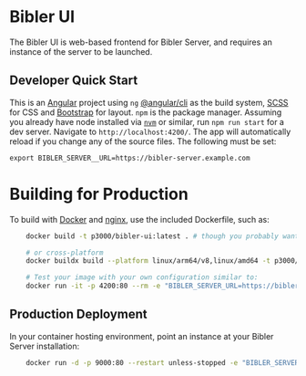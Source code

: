 
# Bibler UI

The Bibler UI is web-based frontend for Bibler Server, and requires an instance of the server to be launched.

## Developer Quick Start

This is an [Angular](https://angular.io) project using `ng` [@angular/cli](https://cli.angular.io/) as the build system, [SCSS](http://sass-lang.com) for CSS and [Bootstrap](https://getbootstrap.com/) for layout. `npm` is the package manager. Assuming you already have node installed via [`nvm`](https://github.com/nvm-sh/nvm) or similar, run `npm run start` for a dev server. Navigate to `http://localhost:4200/`. The app will automatically reload if you change any of the source files. The following must be set:

	export BIBLER_SERVER__URL=https://bibler-server.example.com

# Building for Production

To build with [Docker](https://www.docker.com) and [nginx](http://nginx.org), use the included Dockerfile, such as:

```sh
	docker build -t p3000/bibler-ui:latest . # though you probably want your own repo and tag strings :)

	# or cross-platform
	docker buildx build --platform linux/arm64/v8,linux/amd64 -t p3000/bibler-ui:latest . --push

    # Test your image with your own configuration similar to:
    docker run -it -p 4200:80 --rm -e "BIBLER_SERVER_URL=https://bibler-server.prestonlee.com" p3000/bibler-ui:latest # or your tag
```

## Production Deployment

In your container hosting environment, point an instance at your Bibler Server installation:

```sh
	docker run -d -p 9000:80 --restart unless-stopped -e "BIBLER_SERVER_URL=http://localhost:3000" p3000/bibler-ui:latest # or any official tag
```
